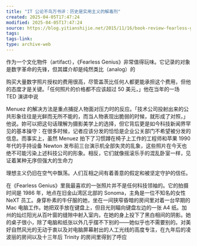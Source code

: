 ```yaml
---
title: "IT 公论不鸟万书评：历史是实用主义的解毒剂"
created: 2025-04-05T17:47:24
modified: 2025-04-05T17:47:24
source: https://blog.yitianshijie.net/2015/11/16/book-review-fearless-genius/
tags:
tags-link:
type: archive-web
---
```

作为一个文化物件（artifact），《Fearless Genius》非常值得玩味。它记录的对象是数字革命的先锋，但其媒介却是纯然类比（analog）的

购买大量数字照片授权的费用很高，尽管盖茨比任何人都更能承担这个费用，但他的态度才是关键。「任何照片的价格都不应该超过 50 美元，」他在当年的一场 TED 演讲中说

Menuez 的解决方法是重点捕捉人物面对压力时的反应。「技术公司投射出来的公共形象往往是光鲜而无所不能的，而当人物表现出脆弱的时候，就形成了对照，」他说。妳可以把这句话理解为摄影美学上的选择，但它背后更是如今科技新闻界罕见的基本操守：在很多时候，记者应该分发的恰恰是企业公关部门不希望被分发的信息。而事实上，虽然 Menuez 拍下了习惯蹲在椅子上工作的工程师和苹果 1990 年代的手持设备 Newton 发布前三台演示机全部失灵的乱象，这些照片在今天也绝不可能污染上述科技公司的形象。相反，它们就像摇滚乐手的混乱卧室一样，见证着某种无序但强大的生命力

理想主义仍旧在空气中飘荡。人们互相之间有着善意的假定和被坚定守护的信任。

在《Fearless Genius》里我最喜欢的一张照片并不是任何科技领袖的。它的拍摄时间是 1986 年，地点在旧金山湾区北部的 Sonoma，主角是一位不知名的女性 NeXT 员工。身穿朴素的牛仔服的她，坐在一间狭窄昏暗的房间里对着一台早期的 Mac 电脑工作。她把双手放在键盘上，但目光则瞄向键盘左边的一张 A4 纸。加州的灿烂阳光从百叶窗的缝隙中射入室内，在她的身上投下了黑白相间的阴影。她的桌子很小，除了电脑和纸张以外几乎摆不下别的——她似乎也不需要别的。对美好自然风光的无动于衷以及对电脑屏幕射出的人工光线的高度专注，在九年后的凌波丽的房间以及十三年后 Trinity 的房间里得到了呼应